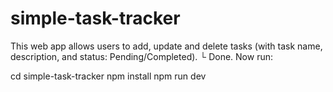 # simple-task-tracker
This web app allows users to add, update and delete tasks (with task name, description, and status: Pending/Completed).
└  Done. Now run:

  cd simple-task-tracker
  npm install
  npm run dev